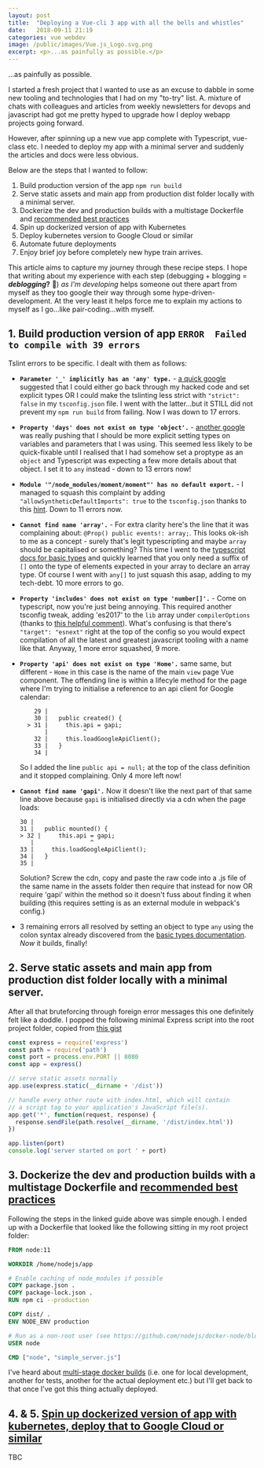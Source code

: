 ```yaml
---
layout: post
title:  "Deploying a Vue-cli 3 app with all the bells and whistles"
date:   2018-09-11 21:19
categories: vue webdev
image: /public/images/Vue.js_Logo.svg.png
excerpt: <p>...as painfully as possible.</p>
---
```


...as painfully as possible.

I started a fresh project that I wanted to use as an excuse to dabble in some new tooling and technologies that I had on my "to-try" list. A. mixture of chats with colleagues and articles from weekly newsletters for devops and javascript had got me pretty hyped to upgrade how I deploy webapp projects going forward.

However, after spinning up a new vue app complete with Typescript, vue-class etc. I needed to deploy my app with a minimal server and suddenly the articles and docs were less obvious.

Below are the steps that I wanted to follow:

1. Build production version of the app `npm run build`
2. Serve static assets and main app from production dist folder locally with a minimal server.
3. Dockerize the dev and production builds with a multistage Dockerfile and [recommended best practices](https://nodesource.com/blog/containerizing-node-js-applications-with-docker)
4. Spin up dockerized version of app with Kubernetes
5. Deploy kubernetes version to Google Cloud or similar
6. Automate future deployments
7. Enjoy brief joy before completely new hype train arrives.

This article aims to capture my journey through these recipe steps. I hope that writing about my experience with each step (debugging + blogging = **_deblogging_?** 🤔) _as I'm developing_ helps someone out there apart from myself as they too google their way through some hype-driven-development. At the very least it helps force me to explain my actions to myself as I go...like pair-coding...with myself.


## 1. Build production version of app `ERROR  Failed to compile with 39 errors`
Tslint errors to be specific. I dealt with them as follows:

* **`Parameter '_' implicitly has an 'any' type.`** - [a quick google](https://stackoverflow.com/questions/43064221/typescript-ts7006-parameter-xxx-implicitly-has-an-any-type) suggested that I could either go back through my hacked code and set explicit types OR I could make the tslinting less strict with `"strict": false` in my `tsconfig.json` file. I went with the latter...but it STILL did not prevent my `npm run build` from failing. Now I was down to 17 errors.

* **`Property 'days' does not exist on type 'object'.`** - [another google](https://stackoverflow.com/questions/36607979/how-to-get-around-property-does-not-exist-on-object) was really pushing that I should be more explicit setting types on variables and parameters that I was using. This seemed less likely to be quick-fixable until I realised that I had somehow set a proptype as an `object` and Typescript was expecting a few more details about that object. I set it to `any` instead - down to 13 errors now!

* **`Module '"/node_modules/moment/moment"' has no default export.`** - I managed to squash this complaint by adding `"allowSyntheticDefaultImports": true` to the `tsconfig.json` thanks to this [hint](https://stackoverflow.com/questions/36893165/importing-moment-into-typescript-project#comment61356347_36893860). Down to 11 errors now.


* **`Cannot find name 'array'.`** - For extra clarity here's the line that it was complaining about: `@Prop() public events!: array;`. This looks ok-ish to me as a concept - surely that's legit typescripting and maybe `array` should be capitalised or something? This time I went to the [typescript docs for basic types](https://www.typescriptlang.org/docs/handbook/basic-types.html) and quickly learned that you only need a suffix of `[]` onto the type of elements expected in your array to declare an array type. Of course I went with `any[]` to just squash this asap, adding to my tech-debt. 10 more errors to go.


* **`Property 'includes' does not exist on type 'number[]'.`** - Come on typescript, now you're just being annoying. This required another tsconfig tweak, adding 'es2017' to the `lib` array under `compilerOptions` (thanks to [this helpful comment](https://github.com/Microsoft/TypeScript/issues/2340#issuecomment-379584805)). What's confusing is that there's `"target": "esnext"` right at the top of the config so you would expect compilation of all the latest and greatest javascript tooling with a name like that. Anyway, 1 more error squashed, 9 more.


* **`Property 'api' does not exist on type 'Home'.`** same same, but different  - `Home` in this case is the name of the main `view` page Vue component. The offending line is within a lifecyle method for the page where I'm trying to initialise a reference to an api client for Google calendar:

	```
	    29 |
	    30 |   public created() {
	  > 31 |     this.api = gapi;
	       |          ^
	    32 |     this.loadGoogleApiClient();
	    33 |   }
	    34 |
	```
	So I added the line `public api = null;` at the top of the class definition and it stopped complaining. Only 4 more left now!

* **`Cannot find name 'gapi'.`** Now it doesn't like the next part of that same line above because `gapi` is initialised directly via a cdn when the page loads:

	```
    30 |
    31 |   public mounted() {
  > 32 |     this.api = gapi;
       |                ^
    33 |     this.loadGoogleApiClient();
    34 |   }
    35 |
	```
	Solution? Screw the cdn, copy and paste the raw code into a .js file of the same name in the assets folder then require that instead for now OR require 'gapi' within the method so it doesn't fuss about finding it when building (this requires setting is as an external module in webpack's config.)

* 3 remaining errors all resolved by setting an object to type `any` using the colon syntax already discovered from the [basic types documentation](https://www.typescriptlang.org/docs/handbook/basic-types.html). *Now* it builds, finally!



## 2. Serve static assets and main app from production dist folder locally with a minimal server.
After all that bruteforcing through foreign error messages this one definitely felt like a doddle.
I popped the following minimal Express script into the root project folder, copied from [this gist](https://gist.github.com/ryanoglesby08/1e1f49d87ae8ab2cabf45623fc36a7fe)

```javascript
const express = require('express')
const path = require('path')
const port = process.env.PORT || 8080
const app = express()

// serve static assets normally
app.use(express.static(__dirname + '/dist'))

// handle every other route with index.html, which will contain
// a script tag to your application's JavaScript file(s).
app.get('*', function(request, response) {
  response.sendFile(path.resolve(__dirname, '/dist/index.html'))
})

app.listen(port)
console.log('server started on port ' + port)
```

## 3. Dockerize the dev and production builds with a multistage Dockerfile and [recommended best practices](https://nodesource.com/blog/containerizing-node-js-applications-with-docker)

Following the steps in the linked guide above was simple enough. I ended up with a Dockerfile that looked like the following sitting in my root project folder:

```Dockerfile
FROM node:11

WORKDIR /home/nodejs/app

# Enable caching of node_modules if possible
COPY package.json .
COPY package-lock.json .
RUN npm ci --production

COPY dist/ .
ENV NODE_ENV production

# Run as a non-root user (see https://github.com/nodejs/docker-node/blob/master/docs/BestPractices.md#non-root-user)
USER node

CMD ["node", "simple_server.js"]
```
I've heard about [multi-stage docker builds](https://cravencode.com/post/docker/nodejs-local-development/) (i.e. one for local development, another for tests, another for the actual deployment etc.) but I'll get back to that once I've got this thing actually deployed.

## 4. & 5. [Spin up dockerized version of app with kubernetes, deploy that to Google Cloud or similar](https://nodesource.com/blog/scalable-nodejs-with-kubernetes-and-google-kubernetes-engine/)

TBC
